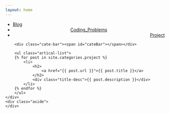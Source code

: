 ```yaml
---
layout: home
---
```


<div class="index-content project">
    <div class="section">
        <ul class="artical-cate">
            <li><a href="/"><span>Blog</span></a></li>
            <li style="text-align:center"><a href="/opinion"><span>Coding_Problems</span></a></li>
            <li class="on" style="text-align:right"><a href="/project"><span>Project</span></a></li>
        </ul>

        <div class="cate-bar"><span id="cateBar"></span></div>

        <ul class="artical-list">
        {% for post in site.categories.project %}
            <li>
                <h2>
                    <a href="{{ post.url }}">{{ post.title }}</a>
                </h2>
                <div class="title-desc">{{ post.description }}</div>
            </li>
        {% endfor %}
        </ul>
    </div>
    <div class="aside">
    </div>
</div>
